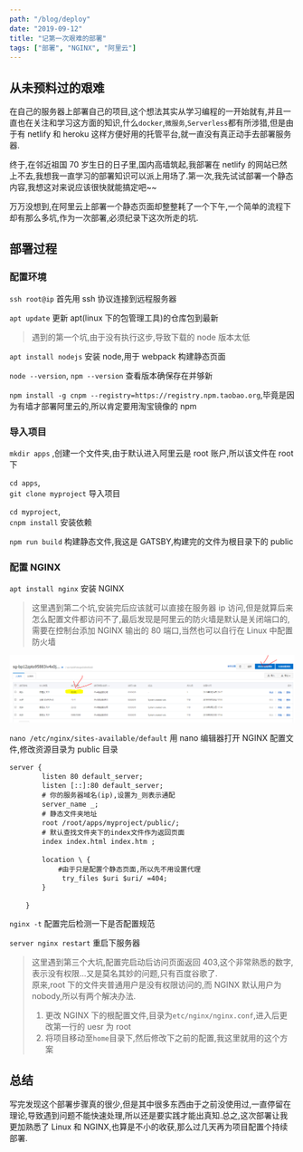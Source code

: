 ```yaml
---
path: "/blog/deploy"
date: "2019-09-12"
title: "记第一次艰难的部署"
tags: ["部署", "NGINX", "阿里云"]
---
```


## 从未预料过的艰难

在自己的服务器上部署自己的项目,这个想法其实从学习编程的一开始就有,并且一直也在关注和学习这方面的知识,什么`docker`,`微服务`,`Serverless`都有所涉猎,但是由于有 netlify 和 heroku 这样方便好用的托管平台,就一直没有真正动手去部署服务器.

终于,在邻近祖国 70 岁生日的日子里,国内高墙筑起,我部署在 netlify 的网站已然上不去,我想我一直学习的部署知识可以派上用场了.第一次,我先试试部署一个静态内容,我想这对来说应该很快就能搞定吧~~

万万没想到,在阿里云上部署一个静态页面却整整耗了一个下午,一个简单的流程下却有那么多坑,作为一次部署,必须纪录下这次所走的坑.

## 部署过程

### 配置环境

`ssh root@ip` 首先用 ssh 协议连接到远程服务器

`apt update` 更新 apt(linux 下的包管理工具)的仓库包到最新

> 遇到的第一个坑,由于没有执行这步,导致下载的 node 版本太低

`apt install nodejs` 安装 node,用于 webpack 构建静态页面

`node --version`,
`npm --version` 查看版本确保存在并够新

`npm install -g cnpm --registry=https://registry.npm.taobao.org`,毕竟是因为有墙才部署阿里云的,所以肯定要用淘宝镜像的 npm

### 导入项目

`mkdir apps` ,创建一个文件夹,由于默认进入阿里云是 root 账户,所以该文件在 root 下

`cd apps`,  
`git clone myproject` 导入项目

`cd myproject`,  
`cnpm install` 安装依赖

`npm run build` 构建静态文件,我这是 GATSBY,构建完的文件为根目录下的 public

### 配置 NGINX

`apt install nginx` 安装 NGINX

> 这里遇到第二个坑,安装完后应该就可以直接在服务器 ip 访问,但是就算后来怎么配置文件都访问不了,最后发现是阿里云的防火墙是默认是关闭端口的,需要在控制台添加 NGINX 输出的 80 端口,当然也可以自行在 Linux 中配置防火墙

![dd](../images/aliyun-port.png)

`nano /etc/nginx/sites-available/default` 用 nano 编辑器打开 NGINX 配置文件,修改资源目录为 public 目录

```nginx
server {
        listen 80 default_server;
        listen [::]:80 default_server;
        # 你的服务器域名(ip),设置为_则表示通配
        server_name _;
        # 静态文件夹地址
        root /root/apps/myproject/public/;
        # 默认查找文件夹下的index文件作为返回页面
        index index.html index.htm ;

        location \ {
            #由于只是配置个静态页面,所以先不用设置代理
             try_files $uri $uri/ =404;
        }

    }
```

`nginx -t` 配置完后检测一下是否配置规范

`server nginx restart` 重启下服务器

> 这里遇到第三个大坑,配置完启动后访问页面返回 403,这个非常熟悉的数字,表示没有权限...又是莫名其妙的问题,只有百度谷歌了.  
> 原来,root 下的文件夹普通用户是没有权限访问的,而 NGINX 默认用户为 nobody,所以有两个解决办法.
>
> 1. 更改 NGINX 下的根配置文件,目录为`etc/nginx/nginx.conf`,进入后更改第一行的 uesr 为 root
> 2. 将项目移动至`home`目录下,然后修改下之前的配置,我这里就用的这个方案

## 总结

写完发现这个部署步骤真的很少,但是其中很多东西由于之前没使用过,一直停留在理论,导致遇到问题不能快速处理,所以还是要实践才能出真知.总之,这次部署让我更加熟悉了 Linux 和 NGINX,也算是不小的收获,那么过几天再为项目配置个持续部署.
